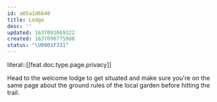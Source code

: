 ```yaml
---
id: a05a1d6b40
title: Lodge
desc: ''
updated: 1637091069322
created: 1637090775988
status: "\U0001F331"
---
```


literal::[[feat.doc.type.page.privacy]]


Head to the welcome lodge to get situated and make sure you're on the same page about the ground rules of the local garden before hitting the trail.
